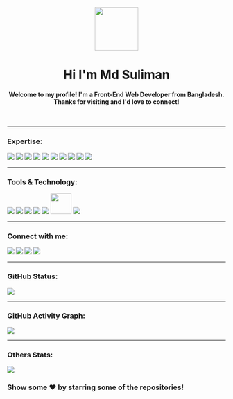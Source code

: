 <div align="center" >
  <img src="https://media.giphy.com/media/hvRJCLFzcasrR4ia7z/giphy.gif" width="100px">
</div>
<h1 align="center">Hi I'm Md Suliman</h1> 
<h4 align="center">Welcome to my profile! I'm a Front-End Web Developer from Bangladesh. Thanks for visiting and I'd love to connect!</h4>
<br>

---

### Expertise:

![](https://img.icons8.com/color/48/null/html-5--v1.png)
![](https://img.icons8.com/color/48/null/css3.png)
![](https://img.icons8.com/color/48/null/bootstrap.png)
![](https://img.icons8.com/color/48/null/tailwindcss.png)
![](https://img.icons8.com/color/48/null/javascript--v1.png)
![](https://img.icons8.com/color/48/null/typescript.png)
![](https://img.icons8.com/officel/48/000000/react.png)
![](https://img.icons8.com/color/48/null/nextjs.png)
![](https://img.icons8.com/fluency/48/null/node-js.png)
![](https://img.icons8.com/external-tal-revivo-shadow-tal-revivo/48/null/external-mongodb-a-cross-platform-document-oriented-database-program-logo-shadow-tal-revivo.png)

---

### Tools & Technology:

![](https://img.icons8.com/color/48/null/git.png)
![](https://img.icons8.com/ios/48/null/github--v1.png)
![](https://img.icons8.com/fluency/48/null/visual-studio.png)
![](https://img.icons8.com/color/48/null/figma--v1.png)
![](https://img.icons8.com/color/48/null/firebase.png)
<img src="https://assets.vercel.com/image/upload/v1588805858/repositories/vercel/logo.png" height="48">
![](https://img.icons8.com/external-tal-revivo-shadow-tal-revivo/48/null/external-netlify-a-cloud-computing-company-that-offers-hosting-and-serverless-backend-services-for-static-websites-logo-shadow-tal-revivo.png)

---

### Connect with me:

[![](https://img.shields.io/badge/-LinkedIn-%230077B5?style=for-the-badge&logo=linkedin&logoColor=white)](https://www.linkedin.com/in/sulaimanbiswas/)
[![](https://img.shields.io/badge/X-000000?style=for-the-badge&logo=x&logoColor=white)](https://www.twitter.com/sulaimanbiswas/)
[![](https://img.shields.io/badge/Facebook-1877F2?style=for-the-badge&logo=facebook&logoColor=white)](https://www.facebook.com/sulaimanbiswasbd/)
[![](https://img.shields.io/badge/Instagram-E4405F?style=for-the-badge&logo=instagram&logoColor=white)](https://www.instagram.com/sulaimanbiswas/)

---

### GitHub Status:

![](http://github-profile-summary-cards.vercel.app/api/cards/profile-details?username=sulaimanbiswas&theme=blue_green)

---

### GitHub Activity Graph:

![](https://github-readme-activity-graph.vercel.app/graph?username=sulaimanbiswas&bg_color=070e07&color=00fa11&line=0ed4d8&point=fffafa&area=true&hide_border=true)

---

### Others Stats:

![](https://visitcount.itsvg.in/api?id=sulaimanbiswas&icon=0&color=0)

### Show some ❤️ by starring some of the repositories!
